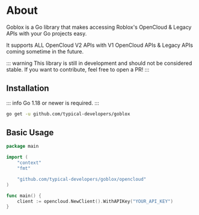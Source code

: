 # About
Goblox is a Go library that makes accessing Roblox's OpenCloud & Legacy APIs with your Go projects easy.

It supports ALL OpenCloud V2 APIs with V1 OpenCloud APIs & Legacy APIs coming sometime in the future.

::: warning
This library is still in development and should not be considered stable. If you want to contribute, feel free to open a PR!
:::

## Installation
::: info
Go 1.18 or newer is required.
:::

```bash
go get -u github.com/typical-developers/goblox
```

## Basic Usage
```go
package main

import (
    "context"
    "fmt"

    "github.com/typical-developers/goblox/opencloud"
)

func main() {
    client := opencloud.NewClient().WithAPIKey("YOUR_API_KEY")
}
```